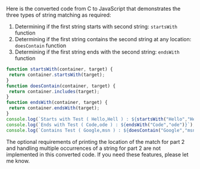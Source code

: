 Here is the converted code from C to JavaScript that demonstrates the three types of string matching as required:
1. Determining if the first string starts with second string: `startsWith` function
2. Determining if the first string contains the second string at any location: `doesContain` function
3. Determining if the first string ends with the second string: `endsWith` function
```javascript
function startsWith(container, target) {
 return container.startsWith(target);
}
function doesContain(container, target) {
 return container.includes(target);
}
function endsWith(container, target) {
 return container.endsWith(target);
}
console.log(`Starts with Test ( Hello,Hell ) : ${startsWith("Hello","Hell")}`);
console.log(`Ends with Test ( Code,ode ) : ${endsWith("Code","ode")}`);
console.log(`Contains Test ( Google,msn ) : ${doesContain("Google","msn")}`);
```
The optional requirements of printing the location of the match for part 2 and handling multiple occurrences of a string for part 2 are not implemented in this converted code. If you need these features, please let me know.

